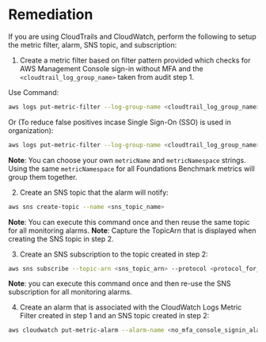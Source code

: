 # Remediation

If you are using CloudTrails and CloudWatch, perform the following to setup the metric filter, alarm, SNS topic, and subscription:

1. Create a metric filter based on filter pattern provided which checks for AWS Management Console sign-in without MFA and the `<cloudtrail_log_group_name>` taken from audit step 1.

Use Command:

```sh
aws logs put-metric-filter --log-group-name <cloudtrail_log_group_name> --filter-name <no_mfa_console_signin_metric> --metric-transformations metricName=<no_mfa_console_signin_metric>,metricNamespace='CISBenchmark', metricValue=1 --filter-pattern '{ ($.eventName = "ConsoleLogin") && ($.additionalEventData.MFAUsed != "Yes") }'
```

Or (To reduce false positives incase Single Sign-On (SSO) is used in organization):

```sh
aws logs put-metric-filter --log-group-name <cloudtrail_log_group_name> --filter-name <no_mfa_console_signin_metric> --metric-transformations metricName=<no_mfa_console_signin_metric>, metricNamespace='CISBenchmark', metricValue=1 --filter-pattern '{ ($.eventName = "ConsoleLogin") && ($.additionalEventData.MFAUsed != "Yes") && ($.userIdentity.type = "IAMUser") && ($.responseElements.ConsoleLogin = "Success") }'
```

**Note**: You can choose your own `metricName` and `metricNamespace` strings. Using the same `metricNamespace` for all Foundations Benchmark metrics will group them together.

2. Create an SNS topic that the alarm will notify:

```sh
aws sns create-topic --name <sns_topic_name>
```

**Note**: You can execute this command once and then reuse the same topic for all monitoring alarms.
**Note**: Capture the TopicArn that is displayed when creating the SNS topic in step 2.

3. Create an SNS subscription to the topic created in step 2:

```sh
aws sns subscribe --topic-arn <sns_topic_arn> --protocol <protocol_for_sns> --notification-endpoint <sns_subscription_endpoints>
```

**Note**: you can execute this command once and then re-use the SNS subscription for all monitoring alarms.

4. Create an alarm that is associated with the CloudWatch Logs Metric Filter created in step 1 and an SNS topic created in step 2:

```sh
aws cloudwatch put-metric-alarm --alarm-name <no_mfa_console_signin_alarm> --metric-name <no_mfa_console_signin_metric> --statistic Sum --period 300 --threshold 1 --comparison-operator GreaterThanOrEqualToThreshold --evaluation-periods 1 --namespace 'CISBenchmark' --alarm-actions <sns_topic_arn>
```
